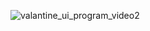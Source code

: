 
![valantine_ui_program_video2](https://github.com/user-attachments/assets/35d6a869-423e-4095-bee3-5b957845f881)

